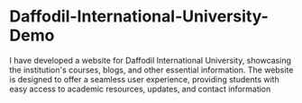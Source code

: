 # Daffodil-International-University-Demo
I have developed a website for Daffodil International University, showcasing the institution's courses, blogs, and other essential information. The website is designed to offer a seamless user experience, providing students with easy access to academic resources, updates, and contact information
